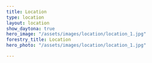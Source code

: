 ```yaml
---
title: Location
type: location
layout: location
show_daytona: true
hero_image: "/assets/images/location/location_1.jpg"
forestry_title: Location
hero_photo: "/assets/images/location/location_1.jpg"

---
```

